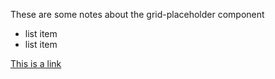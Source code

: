 These are some notes about the grid-placeholder component

- list item
- list item

[This is a link](https://www.wellcomecollection.org)

